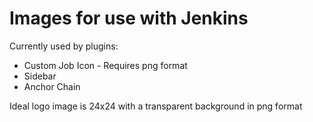 Images for use with Jenkins
==

Currently used by plugins:
- Custom Job Icon - Requires png format
- Sidebar
- Anchor Chain

Ideal logo image is 24x24 with a transparent background in png format

